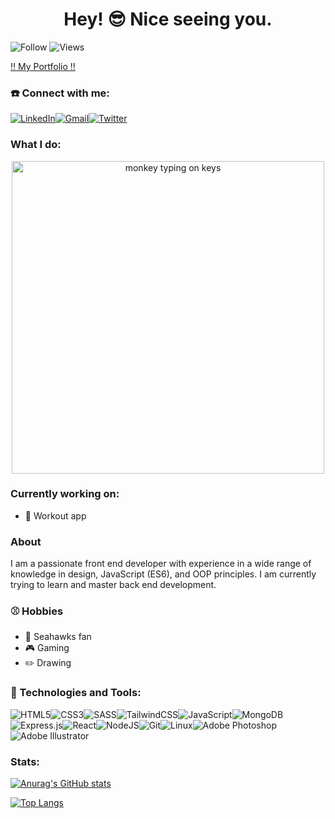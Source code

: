 <h1 align="center">Hey! 😎 Nice seeing you.</h1>

![Follow](https://img.shields.io/github/followers/nathankim137311.svg?style=social&label=Follow&maxAge=2592000) ![Views](https://komarev.com/ghpvc/?username=nathankim137311&label=Profile%20views&color=0e75b6&style=flat&label=Eyeballs)

<a href="https://nathankim.dev/" target="_blank" >‼️ My Portfolio ‼️</a>

<h3>☎️ Connect with me:</h3>

[![LinkedIn](https://img.shields.io/badge/LinkedIn-0077B5?style=for-the-badge&logo=linkedin&logoColor=white)](https://www.linkedin.com/in/nathan-kim-826a25230/)[![Gmail](https://img.shields.io/badge/Gmail-D14836?style=for-the-badge&logo=gmail&logoColor=white)](nathankim137311@gmail.com)[![Twitter](https://img.shields.io/badge/Twitter-1DA1F2?style=for-the-badge&logo=twitter&logoColor=white)](https://twitter.com/underdawg347)

<h3>What I do:</h3>
<p align="center">
  <img src="https://media.giphy.com/media/1229mlttgo8aR2/giphy.gif" alt="monkey typing on keys" width="500" />
</p>

<h3>Currently working on:</h3>

* 💪 Workout app

<h3>About</h3>
<p align="left">I am a passionate front end developer with experience in a wide range of knowledge in design, JavaScript (ES6), and OOP principles. I am currently trying to learn and master back end development.</p>

<h3>⚾ Hobbies</h3>

* 🏈 Seahawks fan
* 🎮 Gaming
* ✏️ Drawing

<h3 align="left">🔧 Technologies and Tools:</h3>

![HTML5](https://img.shields.io/badge/html5-%23E34F26.svg?style=for-the-badge&logo=html5&logoColor=white)![CSS3](https://img.shields.io/badge/css3-%231572B6.svg?style=for-the-badge&logo=css3&logoColor=white)![SASS](https://img.shields.io/badge/SASS-hotpink.svg?style=for-the-badge&logo=SASS&logoColor=white)![TailwindCSS](https://img.shields.io/badge/tailwindcss-%2338B2AC.svg?style=for-the-badge&logo=tailwind-css&logoColor=white)![JavaScript](https://img.shields.io/badge/javascript-%23323330.svg?style=for-the-badge&logo=javascript&logoColor=%23F7DF1E)![MongoDB](https://img.shields.io/badge/MongoDB-%234ea94b.svg?style=for-the-badge&logo=mongodb&logoColor=white)![Express.js](https://img.shields.io/badge/express.js-%23404d59.svg?style=for-the-badge&logo=express&logoColor=%2361DAFB)![React](https://img.shields.io/badge/react-%2320232a.svg?style=for-the-badge&logo=react&logoColor=%2361DAFB)![NodeJS](https://img.shields.io/badge/node.js-6DA55F?style=for-the-badge&logo=node.js&logoColor=white)![Git](https://img.shields.io/badge/git-%23F05033.svg?style=for-the-badge&logo=git&logoColor=white)![Linux](https://img.shields.io/badge/Linux-FCC624?style=for-the-badge&logo=linux&logoColor=black)![Adobe Photoshop](https://img.shields.io/badge/adobe%20photoshop-%2331A8FF.svg?style=for-the-badge&logo=adobe%20photoshop&logoColor=white)![Adobe Illustrator](https://img.shields.io/badge/adobe%20illustrator-%23FF9A00.svg?style=for-the-badge&logo=adobe%20illustrator&logoColor=white)

<h3>Stats:</h3>

[![Anurag's GitHub stats](https://github-readme-stats.vercel.app/api?username=nathankim137311&show_icons=true&theme=github_dark)](https://github.com/anuraghazra/github-readme-stats)

[![Top Langs](https://github-readme-stats.vercel.app/api/top-langs/?username=nathankim137311&layout=compact&theme=github_dark)](https://github.com/anuraghazra/github-readme-stats)
